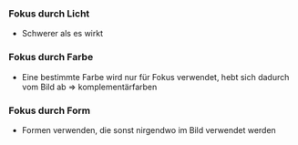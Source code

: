 ### Fokus durch Licht
- Schwerer als es wirkt

### Fokus durch Farbe
- Eine bestimmte Farbe wird nur für Fokus verwendet, hebt sich dadurch vom Bild ab
=> komplementärfarben
### Fokus durch Form
- Formen verwenden, die sonst nirgendwo im Bild verwendet werden